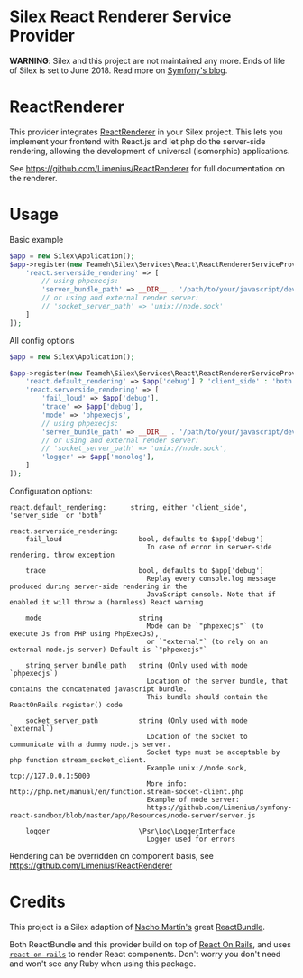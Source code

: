 # Silex React Renderer Service Provider 

**WARNING**: Silex and this project are not maintained any more. Ends of life of Silex is set to June 2018. Read more on [Symfony's blog](https://symfony.com/blog/the-end-of-silex).

# ReactRenderer

This provider integrates [ReactRenderer](https://github.com/Limenius/ReactRenderer) in your Silex project. This lets you implement your frontend with React.js and let php do the server-side rendering, allowing the development of universal (isomorphic) applications.

See https://github.com/Limenius/ReactRenderer for full documentation on the renderer. 

# Usage 

Basic example

```php
$app = new Silex\Application();
$app->register(new Teameh\Silex\Services\React\ReactRendererServiceProvider(), [
    'react.serverside_rendering' => [
        // using phpexecjs: 
        'server_bundle_path' => __DIR__ . '/path/to/your/javascript/development/bundle.js'
        // or using and external render server:
        // 'socket_server_path' => 'unix://node.sock'
    ]
]);
```

All config options

```php
$app = new Silex\Application();

$app->register(new Teameh\Silex\Services\React\ReactRendererServiceProvider(), [
    'react.default_rendering' => $app['debug'] ? 'client_side' : 'both',
    'react.serverside_rendering' => [
        'fail_loud' => $app['debug'],
        'trace' => $app['debug'],
        'mode' => 'phpexecjs',
        // using phpexecjs:
        'server_bundle_path' => __DIR__ . '/path/to/your/javascript/development/bundle.js',
        // or using and external render server:
        // 'socket_server_path' => 'unix://node.sock',
        'logger' => $app['monolog'],
    ]
]);
```

Configuration options: 

```
react.default_rendering:      string, either 'client_side', 'server_side' or 'both'

react.serverside_rendering:
    fail_loud                   bool, defaults to $app['debug']
                                  In case of error in server-side rendering, throw exception

    trace                       bool, defaults to $app['debug']
                                  Replay every console.log message produced during server-side rendering in the
                                  JavaScript console. Note that if enabled it will throw a (harmless) React warning

    mode                        string
                                  Mode can be `"phpexecjs"` (to execute Js from PHP using PhpExecJs),
                                  or `"external"` (to rely on an external node.js server) Default is `"phpexecjs"`

    string server_bundle_path   string (Only used with mode `phpexecjs`)
                                  Location of the server bundle, that contains the concatenated javascript bundle.
                                  This bundle should contain the ReactOnRails.register() code

    socket_server_path          string (Only used with mode `external`)
                                  Location of the socket to communicate with a dummy node.js server.
                                  Socket type must be acceptable by php function stream_socket_client.
                                  Example unix://node.sock, tcp://127.0.0.1:5000
                                  More info: http://php.net/manual/en/function.stream-socket-client.php
                                  Example of node server:
                                  https://github.com/Limenius/symfony-react-sandbox/blob/master/app/Resources/node-server/server.js

    logger                      \Psr\Log\LoggerInterface
                                  Logger used for errors
```

Rendering can be overridden on component basis, see https://github.com/Limenius/ReactRenderer

# Credits

This project is a Silex adaption of [Nacho Martín's](https://github.com/nacmartin) great [ReactBundle](https://github.com/Limenius/ReactBundle).

Both ReactBundle and this provider build on top of [React On Rails](https://github.com/shakacode/react_on_rails), and uses [`react-on-rails`](https://www.npmjs.com/package/react-on-rails) to render React components. Don't worry you don't need and won't see any Ruby when using this package. 
